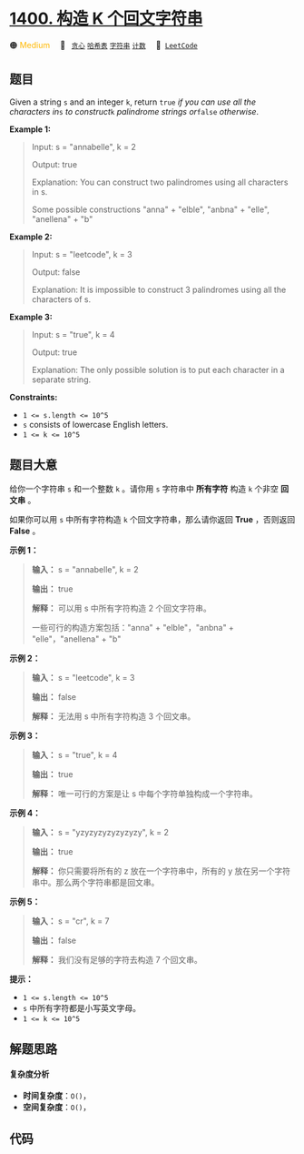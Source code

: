 # [1400. 构造 K 个回文字符串](https://leetcode.com/problems/construct-k-palindrome-strings)

🟠 <font color=#ffb800>Medium</font>&emsp; 🔖&ensp; [`贪心`](/leetcode-js/outline/tag/greedy.md) [`哈希表`](/leetcode-js/outline/tag/hash-table.md) [`字符串`](/leetcode-js/outline/tag/string.md) [`计数`](/leetcode-js/outline/tag/counting.md)&emsp; 🔗&ensp;[`LeetCode`](https://leetcode.com/problems/construct-k-palindrome-strings)

## 题目

Given a string `s` and an integer `k`, return `true` _if you can use all the
characters in_`s` _to construct_`k` _palindrome strings or_`false`
_otherwise_.



**Example 1:**

> Input: s = "annabelle", k = 2
> 
> Output: true
> 
> Explanation: You can construct two palindromes using all characters in s.
> 
> Some possible constructions "anna" + "elble", "anbna" + "elle", "anellena" + "b"

**Example 2:**

> Input: s = "leetcode", k = 3
> 
> Output: false
> 
> Explanation: It is impossible to construct 3 palindromes using all the characters of s.

**Example 3:**

> Input: s = "true", k = 4
> 
> Output: true
> 
> Explanation: The only possible solution is to put each character in a separate string.

**Constraints:**

  * `1 <= s.length <= 10^5`
  * `s` consists of lowercase English letters.
  * `1 <= k <= 10^5`


## 题目大意

给你一个字符串 `s` 和一个整数 `k` 。请你用 `s` 字符串中 **所有字符**  构造 `k` 个非空 **回文串**  。

如果你可以用 `s` 中所有字符构造 `k` 个回文字符串，那么请你返回 **True**  ，否则返回 **False**  。



**示例 1：**

> 
> 
> 
> 
> 
> **输入：** s = "annabelle", k = 2
> 
> **输出：** true
> 
> **解释：** 可以用 s 中所有字符构造 2 个回文字符串。
> 
> 一些可行的构造方案包括："anna" + "elble"，"anbna" + "elle"，"anellena" + "b"
> 
> 

**示例 2：**

> 
> 
> 
> 
> 
> **输入：** s = "leetcode", k = 3
> 
> **输出：** false
> 
> **解释：** 无法用 s 中所有字符构造 3 个回文串。
> 
> 

**示例 3：**

> 
> 
> 
> 
> 
> **输入：** s = "true", k = 4
> 
> **输出：** true
> 
> **解释：** 唯一可行的方案是让 s 中每个字符单独构成一个字符串。
> 
> 

**示例 4：**

> 
> 
> 
> 
> 
> **输入：** s = "yzyzyzyzyzyzyzy", k = 2
> 
> **输出：** true
> 
> **解释：** 你只需要将所有的 z 放在一个字符串中，所有的 y 放在另一个字符串中。那么两个字符串都是回文串。
> 
> 

**示例 5：**

> 
> 
> 
> 
> 
> **输入：** s = "cr", k = 7
> 
> **输出：** false
> 
> **解释：** 我们没有足够的字符去构造 7 个回文串。
> 
> 



**提示：**

  * `1 <= s.length <= 10^5`
  * `s` 中所有字符都是小写英文字母。
  * `1 <= k <= 10^5`


## 解题思路

#### 复杂度分析

- **时间复杂度**：`O()`，
- **空间复杂度**：`O()`，

## 代码

```javascript

```